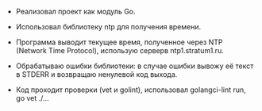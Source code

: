 - Реализовал проект как модуль Go.

- Использовал библиотеку ntp для получения времени.

- Программа выводит текущее время, полученное через NTP (Network Time Protocol), использую серверв ntp1.stratum1.ru.

- Обрабатываю ошибки библиотеки: в случае ошибки вывожу её текст в STDERR и возвращаю ненулевой код выхода.
  
- Код проходит проверки (vet и golint), использовал golangci-lint run, go vet ./...



